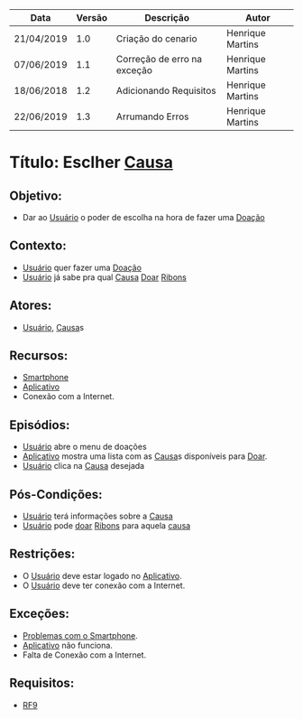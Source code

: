 | Data | Versão | Descrição | Autor |
|---|---|---|---|
| 21/04/2019 | 1.0 | Criação do cenario  | Henrique Martins |
| 07/06/2019 | 1.1 | Correção de erro na exceção | Henrique Martins |
| 18/06/2018 | 1.2    | Adicionando Requisitos | Henrique Martins |
| 22/06/2019 | 1.3    | Arrumando Erros                     | Henrique Martins  |

# Título: Esclher [Causa](https://github.com/requisitos-2019-1/Ribon/blob/master/Modelagem%20de%20Requisitos/Lexicos/LX005_Causa.md)

## Objetivo:

- Dar ao [Usuário](https://github.com/requisitos-2019-1/Ribon/blob/master/Modelagem%20de%20Requisitos/Lexicos/LX031_Usuário.md) o poder de escolha na hora de fazer uma [Doação](https://github.com/requisitos-2019-1/Ribon/blob/master/Modelagem%20de%20Requisitos/Lexicos/LX011_Doação.md)

## Contexto:

- [Usuário](https://github.com/requisitos-2019-1/Ribon/blob/master/Modelagem%20de%20Requisitos/Lexicos/LX031_Usuário.md) quer fazer uma [Doação](https://github.com/requisitos-2019-1/Ribon/blob/master/Modelagem%20de%20Requisitos/Lexicos/LX011_Doação.md)
- [Usuário](https://github.com/requisitos-2019-1/Ribon/blob/master/Modelagem%20de%20Requisitos/Lexicos/LX031_Usuário.md) já sabe pra qual [Causa](https://github.com/requisitos-2019-1/Ribon/blob/master/Modelagem%20de%20Requisitos/Lexicos/LX005_Causa.md) [Doar](https://github.com/requisitos-2019-1/Ribon/blob/master/Modelagem%20de%20Requisitos/Lexicos/LX010_Doar.md) [Ribons](https://github.com/requisitos-2019-1/Ribon/blob/master/Modelagem%20de%20Requisitos/Lexicos/LX026_Ribon.md)

## Atores:

- [Usuário](https://github.com/requisitos-2019-1/Ribon/blob/master/Modelagem%20de%20Requisitos/Lexicos/LX031_Usuário.md), [Causa](https://github.com/requisitos-2019-1/Ribon/blob/master/Modelagem%20de%20Requisitos/Lexicos/LX005_Causa.md)s

## Recursos:

- [Smartphone](https://github.com/requisitos-2019-1/Ribon/blob/master/Modelagem%20de%20Requisitos/Lexicos/LX029_Smartphone.md)
- [Aplicativo](https://github.com/requisitos-2019-1/Ribon/blob/master/Modelagem%20de%20Requisitos/Lexicos/LX002_Aplicativo.md)
- Conexão com a Internet.

## Episódios:

- [Usuário](https://github.com/requisitos-2019-1/Ribon/blob/master/Modelagem%20de%20Requisitos/Lexicos/LX031_Usuário.md) abre o menu de doações
- [Aplicativo](https://github.com/requisitos-2019-1/Ribon/blob/master/Modelagem%20de%20Requisitos/Lexicos/LX002_Aplicativo.md) mostra uma lista com as [Causa](https://github.com/requisitos-2019-1/Ribon/blob/master/Modelagem%20de%20Requisitos/Lexicos/LX005_Causa.md)s disponíveis para [Doar](https://github.com/requisitos-2019-1/Ribon/blob/master/Modelagem%20de%20Requisitos/Lexicos/LX010_Doar.md).
- [Usuário](https://github.com/requisitos-2019-1/Ribon/blob/master/Modelagem%20de%20Requisitos/Lexicos/LX031_Usuário.md) clica na [Causa](https://github.com/requisitos-2019-1/Ribon/blob/master/Modelagem%20de%20Requisitos/Lexicos/LX005_Causa.md) desejada

## Pós-Condições:

- [Usuário](https://github.com/requisitos-2019-1/Ribon/blob/master/Modelagem%20de%20Requisitos/Lexicos/LX031_Usuário.md) terá informações sobre a [Causa](https://github.com/requisitos-2019-1/Ribon/blob/master/Modelagem%20de%20Requisitos/Lexicos/LX005_Causa.md)
- [Usuário](https://github.com/requisitos-2019-1/Ribon/blob/master/Modelagem%20de%20Requisitos/Lexicos/LX031_Usuário.md) pode [doar](https://github.com/requisitos-2019-1/Ribon/blob/master/Modelagem%20de%20Requisitos/Lexicos/LX010_Doar.md) [Ribons](https://github.com/requisitos-2019-1/Ribon/blob/master/Modelagem%20de%20Requisitos/Lexicos/LX026_Ribon.md) para aquela [causa](https://github.com/requisitos-2019-1/Ribon/blob/master/Modelagem%20de%20Requisitos/Lexicos/LX005_Causa.md)

## Restrições:

- O [Usuário](https://github.com/requisitos-2019-1/Ribon/blob/master/Modelagem%20de%20Requisitos/Lexicos/LX031_Usuário.md) deve estar logado no [Aplicativo](https://github.com/requisitos-2019-1/Ribon/blob/master/Modelagem%20de%20Requisitos/Lexicos/LX002_Aplicativo.md).
- O [Usuário](https://github.com/requisitos-2019-1/Ribon/blob/master/Modelagem%20de%20Requisitos/Lexicos/LX031_Usuário.md) deve ter conexão com a Internet.

## Exceções:

- [Problemas com o Smartphone](https://github.com/requisitos-2019-1/Ribon/blob/master/Modelagem%20de%20Requisitos/Lexicos/LX029_Smartphone.md).
- [Aplicativo](https://github.com/requisitos-2019-1/Ribon/blob/master/Modelagem%20de%20Requisitos/Lexicos/LX002_Aplicativo.md) não funciona.
- Falta de Conexão com a Internet.

## Requisitos: 

- [RF9](https://github.com/requisitos-2019-1/Ribon/wiki/Tabela-Geral-de-Requisitos-Funcionais#rf9)